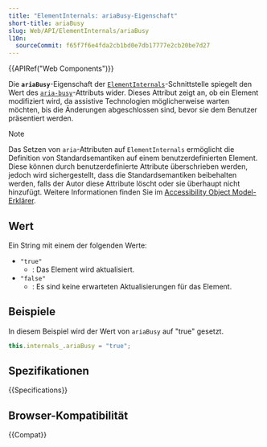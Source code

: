 ```yaml
---
title: "ElementInternals: ariaBusy-Eigenschaft"
short-title: ariaBusy
slug: Web/API/ElementInternals/ariaBusy
l10n:
  sourceCommit: f65f7f6e4fda2cb1bd0e7db17777e2cb20be7d27
---
```


{{APIRef("Web Components")}}

Die **`ariaBusy`**-Eigenschaft der [`ElementInternals`](/de/docs/Web/API/ElementInternals)-Schnittstelle spiegelt den Wert des [`aria-busy`](/de/docs/Web/Accessibility/ARIA/Reference/Attributes/aria-busy)-Attributs wider. Dieses Attribut zeigt an, ob ein Element modifiziert wird, da assistive Technologien möglicherweise warten möchten, bis die Änderungen abgeschlossen sind, bevor sie dem Benutzer präsentiert werden.

> [!NOTE]
> Das Setzen von `aria`-Attributen auf `ElementInternals` ermöglicht die Definition von Standardsemantiken auf einem benutzerdefinierten Element. Diese können durch benutzerdefinierte Attribute überschrieben werden, jedoch wird sichergestellt, dass die Standardsemantiken beibehalten werden, falls der Autor diese Attribute löscht oder sie überhaupt nicht hinzufügt. Weitere Informationen finden Sie im [Accessibility Object Model-Erklärer](https://wicg.github.io/aom/explainer.html#default-semantics-for-custom-elements-via-the-elementinternals-object).

## Wert

Ein String mit einem der folgenden Werte:

- `"true"`
  - : Das Element wird aktualisiert.
- `"false"`
  - : Es sind keine erwarteten Aktualisierungen für das Element.

## Beispiele

In diesem Beispiel wird der Wert von `ariaBusy` auf "true" gesetzt.

```js
this.internals_.ariaBusy = "true";
```

## Spezifikationen

{{Specifications}}

## Browser-Kompatibilität

{{Compat}}
